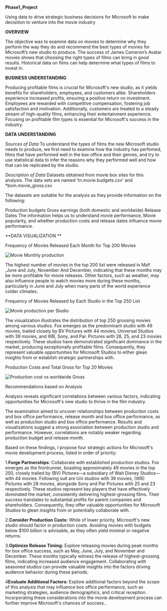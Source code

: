 **Phase1_Project**

Using data to drive strategic business decisions for Microsoft to make decisition to venture into the movie industry

**OVERVIEW**

The objective was to examine data on movies to determine why they perform the way they do and recommend the best types of movies for Microsoft’s new studio to produce. The success of James Cameron’s Avatar movies shows that choosing the right types of films can bring in good results. Historical data on films can help determine what types of films to invest in.

**BUSINESS UNDERSTANDING**

Producing profitable films is crucial for Microsoft's new studio, as it yields benefits for shareholders, employees, and customers alike. Shareholders experience increased profits, ensuring a positive return on investment. Employees are rewarded with competitive compensation, fostering job satisfaction and motivation. Additionally, customers are treated to a steady stream of high-quality films, enhancing their entertainment experience. Focusing on profitable film types is essential for Microsoft's success in the industry.


**DATA UNDERSTANDING**

_Sources of Data_
To understand the types of films the new Microsoft studio needs to produce, we first need to examine how the industry has perfomed, films that have performed well in the box office and their genres, and try to use statistical data to infer the reasons why they performed well and how that can be replicated by the studio.



_Description of Data_
Datasets obtained from movie box sites for this analysis. The data sets are named 'tn.movie.budgets.csv' and *bom.movie_gross.csv 

The datasets are suitable for the analysis as they provide information on the following:

Production budgets
Gross earnings (both domestic and worldwide)
Release Dates
The information helps us to understand movie performance, Movie popularity, and whether production costs and release dates influence movie performance.

**DATA VISUALIZATION **

Frequency of Movies Released Each Month for Top 200 Movies

![Movie Monthly production](https://github.com/Annolyne/Project_Phase1/assets/164388849/7f81838f-b29a-4cb2-a12a-a3a092770413)

The highest number of movies in the top 200 list were released in MaY ,June and July, November And December, indicating that these months may be more profitable for movie releases. Other factors, such as weather, may also influence people to watch movies more during these months, particularly in June and July when many parts of the world experience colder climates.

Frequency of Movies Released by Each Studio in the Top 250 List

![Movie production per Studio](https://github.com/Annolyne/Project_Phase1/assets/164388849/a49807b2-4539-4ed0-8d12-5cec834d97a3)

The visualization illustrates the distribution of top 250 grossing movies among various studios. Fox emerges as the predominant studio with 49 movies, trailed closely by BV Pictures with 44 movies, Universal Studios with 39 movies, and WB, Sony, and Par. Pictures with 28, 25, and 23 movies respectively. These studios have demonstrated significant dominance in the market, producing exceptionally profitable films. Consequently, they represent valuable opportunities for Microsoft Studios to either glean insights from or establish strategic partnerships with.

Production Costs and Total Gross for Top 20 Movies

![Production cost vs worldwide Gross](https://github.com/Annolyne/Project_Phase1/assets/164388849/455afd75-9ea5-46e5-958a-b62d68d64d0c)


Recommendations based on Analysis
 
 Analysis reveals significant correlations between various factors, indicating opportunities for Microsoft's new studio to thrive in the film industry.

The examination aimed to uncover relationships between production costs and box office performance, release month and box office performance, as well as production studio and box office performance. Results and visualizations suggest a strong association between production studio and performance. However, correlations are notably weaker regarding production budget and release month.

Based on these findings, I propose four strategic actions for Microsoft's movie development process, listed in order of priority:

1.**Forge Partnerships**: Collaborate with established production studios. Fox emerges as the frontrunner, boasting approximately 49 movies in the top 250, closely trailed by (BV) Pictures—a subsidiary of Walt Disney Studios—with 44 movies. Following suit are Uni studios with 39 movies, (WB) Pictures with 28 movies, alongside Sony and Par Pictures with 25 and 23 respectively. These studios represent key players that have effectively dominated the market, consistently delivering highest-grossing films. Their success translates to substantial profits for parent companies and shareholders. Consequently, they offer valuable opportunities for Microsoft Studios to glean insights from or potentially collaborate with.

2.**Consider Production Costs:** While of lower priority, Microsoft's new studio should factor in production costs. Avoiding movies with budgets below $100 billion is advisable, as they often yield minimal or negative returns.

3.**Optimize Release Timing:** Explore releasing movies during peak months for box office success, such as May, June, July, and November and December. These months typically witness the release of highest-grossing films, indicating increased audience engagement. Collaborating with seasoned studios can provide valuable insights into the factors driving audience behavior during these periods.

4**Evaluate Additional Factors:** Explore additional factors beyond the scope of this analysis that may influence box office performance, such as marketing strategies, audience demographics, and critical reception. Incorporating these considerations into the movie development process can further improve Microsoft's chances of success..

